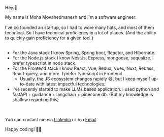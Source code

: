 
Hey.👋 

My name is Moha Movahedmanesh and I'm a software engineer. <br><br/> 
I've co founded an startup, so I had to wore many hats, and most of them technical. So I have technical proficiency in a lot of places. (And the ability to quickly gain proficiency for a given tool.) <br><br/>
* For the Java stack I know Spring, Spring boot, Reactor, and Hibernate.
* For the Node.js stack I know NestJs, Express, mongoose, sequalize. I prefer typescript in node stack.
* For the Frontend stack I know React, Vue, Redux, Vuex, Nuxt, Rebass, React-query, and more. I prefer typescript in Frontend.
  * Usually, the JS ecosystem changes rapidly 😅, but I keep myself up-to-date with latest impactful technologies.    
* I've recently started to make LLMs based application. I used python and fastAPI + guidance + langchain + pinecone db. (But my knowledge is shallow regarding this)

<br></br>
You can contact me via [Linkedin](https://www.linkedin.com/in/mohamova/) or Via [Email](mailto:movahedmnesh@gmail.com).

Happy coding! 🧑‍💻
